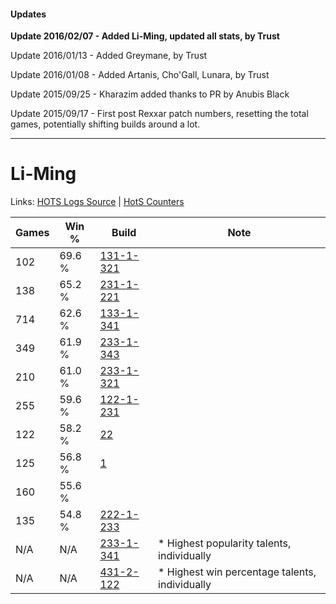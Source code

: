 #### Updates
**Update 2016/02/07 - Added Li-Ming, updated all stats, by Trust**

Update 2016/01/13 - Added Greymane, by Trust

Update 2016/01/08 - Added Artanis, Cho'Gall, Lunara, by Trust

Update 2015/09/25 - Kharazim added thanks to PR by Anubis Black

Update 2015/09/17 - First post Rexxar patch numbers, resetting the total games, potentially shifting builds around a lot.

***

# Li-Ming

Links: [HOTS Logs Source](https://www.hotslogs.com/Sitewide/HeroDetails?Hero=Li-Ming) | [HotS Counters](http://hotscounters.com/#/hero/Li-Ming)

Games  | Win %  | Build     | Note
-----  | -----  | -----     | ----
102    | 69.6 % | [131-1-321](http://www.heroesfire.com/hots/talent-calculator/li-ming#h9ZP) | 
138    | 65.2 % | [231-1-221](http://www.heroesfire.com/hots/talent-calculator/li-ming#kzgr) | 
714    | 62.6 % | [133-1-341](http://www.heroesfire.com/hots/talent-calculator/li-ming#hESD) | 
349    | 61.9 % | [233-1-343](http://www.heroesfire.com/hots/talent-calculator/li-ming#l2bF) | 
210    | 61.0 % | [233-1-321](http://www.heroesfire.com/hots/talent-calculator/li-ming#l2av) | 
255    | 59.6 % | [122-1-231](http://www.heroesfire.com/hots/talent-calculator/li-ming#gpZl) | 
122    | 58.2 % | [22](http://www.heroesfire.com/hots/talent-calculator/li-ming#1w) | 
125    | 56.8 % | [1](http://www.heroesfire.com/hots/talent-calculator/li-ming#B) | 
160    | 55.6 % | [](http://www.heroesfire.com/hots/talent-calculator/li-ming#1) | 
135    | 54.8 % | [222-1-233](http://www.heroesfire.com/hots/talent-calculator/li-ming#kdin) | 
N/A    | N/A    | [233-1-341](http://www.heroesfire.com/hots/talent-calculator/li-ming#l2bD) | * Highest popularity talents, individually
N/A    | N/A    | [431-2-122](http://www.heroesfire.com/hots/talent-calculator/li-ming#scAw) | * Highest win percentage talents, individually
